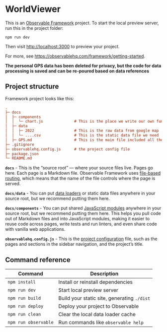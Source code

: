 # WorldViewer 
This is an [Observable Framework](https://observablehq.com/framework) project. To start the local preview server, run this in the project folder:

```
npm run dev
```

Then visit <http://localhost:3000> to preview your project.

For more, see <https://observablehq.com/framework/getting-started>.

**The personal GPS data has been deleted for privacy, but the code for data processing is saved and can be re-poured based on data references** 

## Project structure

Framework project looks like this:

```ini
.
├─ docs
│  ├─ components
│  │  └─ chart.js              # This is the place we write our own funciton and import in GPS.md
│  ├─ data
│  │  ├─ 2022                  # This is the raw data from google map
│  │  └─ ....csv               # This is the static data file we need 
│  ├─ GPS.md                   # This is the main file included all the dashboard contents and visualization
├─ .gitignore
├─ observablehq.config.js      # the project config file
├─ package.json
└─ README.md
```

**`docs`** - This is the “source root” — where your source files live. Pages go here. Each page is a Markdown file. Observable Framework uses [file-based routing](https://observablehq.com/framework/routing), which means that the name of the file controls where the page is served.

**`docs/data`** - You can put [data loaders](https://observablehq.com/framework/loaders) or static data files anywhere in your source root, but we recommend putting them here.

**`docs/components`** - You can put shared [JavaScript modules](https://observablehq.com/framework/javascript/imports) anywhere in your source root, but we recommend putting them here. This helps you pull code out of Markdown files and into JavaScript modules, making it easier to reuse code across pages, write tests and run linters, and even share code with vanilla web applications.

**`observablehq.config.js`** - This is the [project configuration](https://observablehq.com/framework/config) file, such as the pages and sections in the sidebar navigation, and the project’s title.

## Command reference

| Command           | Description                                              |
| ----------------- | -------------------------------------------------------- |
| `npm install`            | Install or reinstall dependencies                        |
| `npm run dev`        | Start local preview server                               |
| `npm run build`      | Build your static site, generating `./dist`              |
| `npm run deploy`     | Deploy your project to Observable                        |
| `npm run clean`      | Clear the local data loader cache                        |
| `npm run observable` | Run commands like `observable help`                      |
